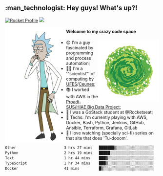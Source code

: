 
<h2> :man_technologist: Hey guys! What's up?!</h2>
                                                                         
[![Rocket Profile](https://img.shields.io/static/v1?label=Rocketseat&message=Profile&colorA=purple&color=black&logo=Rocket&logoColor=white)](https://app.rocketseat.com.br/me/elyabe)
<a href="https://www.linkedin.com/in/elyabe/"><img src="https://img.shields.io/badge/LinkedIn-informational?logo=linkedin"/></a>

<img align='left' src="https://raw.githubusercontent.com/Elyabe/Elyabe/master/images/rick-dancing.gif" width='200'>

                       
#### Welcome to my crazy code space 
<img align='right' src="https://raw.githubusercontent.com/Elyabe/elyabe/master/images/portal-3.gif" width='200'>

- :heart_eyes: I'm a guy fascinated by programming and process automation; 
- :office_worker: I'm a '"scientist"' of computing by [UFES](http://ufes.br)/[Ceunes](http://ceunes.ufes.br);
- :books: I worked with AWS in the [Proadi-SUS/HIAE Big Data Project](https://www.einstein.br/responsabilidade-social/atuacao-com-o-ministerio-da-saude/proadi-sus);
- :rocket: I was a GoStack student at @Rocketseat;
- :green_heart: Techs: I'm currently playing with AWS, Docker, Bash, Python, Jenkins, GitHub, Ansible, Terraform, Grafana, GitLab
- :movie_camera: I love watching (specially sci-fi) series on that site that does 'Tu-dooom'.

<!--START_SECTION:waka-->

```txt
Other                      3 hrs 27 mins   ███████▒░░░░░░░░░░░░░░░░░   29.22 %
Python                     2 hrs 19 mins   █████░░░░░░░░░░░░░░░░░░░░   19.58 %
Text                       1 hr 44 mins    ███▓░░░░░░░░░░░░░░░░░░░░░   14.70 %
TypeScript                 1 hr 34 mins    ███▒░░░░░░░░░░░░░░░░░░░░░   13.35 %
Docker                     41 mins         █▒░░░░░░░░░░░░░░░░░░░░░░░   05.82 %
```

<!--END_SECTION:waka-->
